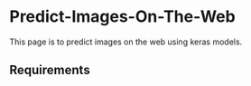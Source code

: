 # Predict-Images-On-The-Web
This page is to predict images on the web using keras models.



## Requirements

